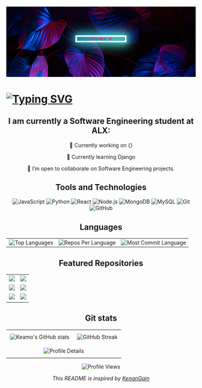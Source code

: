 ![My Image](Image1.png)


#  [![Typing SVG](https://readme-typing-svg.demolab.com/?lines=👋Hello+There!+My+Name+is+Keamo+M;Welcome+to+my+profile)](https://git.io/typing-svg)

<div align="center">
<div align="center">
  <h2>I am currently a Software Engineering student at ALX:</h2>
</div>


  🔭 Currently working on {}
  
  🌱 Currently learning Django
  
  👯 I’m open to collaborate on Software Engineering projects.



## Tools and Technologies


![JavaScript](https://img.shields.io/badge/JavaScript-F7DF1E?style=flat&logo=javascript&logoColor=black)
![Python](https://img.shields.io/badge/Python-3776AB?style=flat&logo=python&logoColor=white)
![React](https://img.shields.io/badge/React-20232A?style=flat&logo=react&logoColor=61DAFB)
![Node.js](https://img.shields.io/badge/Node.js-43853D?style=flat&logo=node.js&logoColor=white)
![MongoDB](https://img.shields.io/badge/MongoDB-4EA94B?style=flat&logo=mongodb&logoColor=white)
![MySQL](https://img.shields.io/badge/MySQL-4479A1?style=flat&logo=mysql&logoColor=white)
![Git](https://img.shields.io/badge/Git-F05032?style=flat&logo=git&logoColor=white)
![GitHub](https://img.shields.io/badge/GitHub-181717?style=flat&logo=github&logoColor=white)

## Languages

<table>
  <tr>
    <td>
      <img src="https://github-readme-stats.vercel.app/api/top-langs/?username=Keamogetsw3&hide=html&hide_border=true&layout=compact&langs_count=8&theme=highcontrast" alt="Top Languages">
    </td>
    <td>
      <img src="https://github-profile-summary-cards.vercel.app/api/cards/repos-per-language?username=Keamogetsw3&theme=highcontrast&hide_border=true" alt="Repos Per Language">
    </td>
    <td>
      <img src="https://github-profile-summary-cards.vercel.app/api/cards/most-commit-language?username=Keamogetsw3&theme=highcontrast&hide_border=true" alt="Most Commit Language">
    </td>
  </tr>
</table>

## Featured Repositories
<div align="center">
  <table>
    <tr>
      <td>
        <a href="https://github.com/Koenax/Meet-a-Dr">
          <img src="https://github-readme-stats.vercel.app/api/pin/?username=Koenax&repo=Meet-a-Dr&theme=highcontrast&hide_border=true&border_radius=15" />
        </a>
      </td>
      <td>
        <a href="https://github.com/Keamogetsw3/alx-files_manager">
          <img src="https://github-readme-stats.vercel.app/api/pin/?username=Keamogetsw3&repo=alx-files_manager&theme=highcontrast&hide_border=true&border_radius=15" />
        </a>
      </td>
    </tr>
    <tr>
      <td>
        <a href="https://github.com/Keamogetsw3/alx-backend">
          <img src="https://github-readme-stats.vercel.app/api/pin/?username=Keamogetsw3&repo=alx-backend&theme=highcontrast&hide_border=true&border_radius=15" />
        </a>
      </td>
      <td>
        <a href="https://github.com/Keamogetsw3/alx-backend-javascript">
          <img src="https://github-readme-stats.vercel.app/api/pin/?username=Keamogetsw3&repo=alx-backend-javascript&theme=highcontrast&hide_border=true&border_radius=15" />
        </a>
      </td>
    </tr>
    <tr>
      <td>
        <a href="https://github.com/Keamogetsw3/alx-higher_level_programming">
          <img src="https://github-readme-stats.vercel.app/api/pin/?username=Keamogetsw3&repo=alx-higher_level_programming&theme=highcontrast&hide_border=true&border_radius=15" />
        </a>
      </td>
      <td>
        <a href="https://github.com/Keamogetsw3/alx-backend-user-data">
          <img src="https://github-readme-stats.vercel.app/api/pin/?username=Keamogetsw3&repo=alx-backend-user-data&theme=highcontrast&hide_border=true&border_radius=15" />
        </a>
      </td>
    </tr>
  </table>
</div>

## Git stats
<table style="width: 100%; border: 0; cellpadding: 0; cellspacing: 0;">
  <tr>
    <td style="text-align: center; padding: 10px;">
      <img src="https://github-readme-stats.vercel.app/api?username=Keamogetsw3&hide_border=true&border_radius=15&show_icons=true&theme=highcontrast" alt="Keamo's GitHub stats">
    </td>
    <td style="text-align: center; padding: 10px;">
      <img src="https://streak-stats.demolab.com/?user=Keamogetsw3&theme=highcontrast&hide_border=true" alt="GitHub Streak">
    </td>
  </tr>
  <tr>
    <td colspan="2" style="text-align: center; padding: 10px;">
      <img src="https://github-profile-summary-cards.vercel.app/api/cards/profile-details?username=Keamogetsw3&theme=highcontrast&hide_border=true" 
           alt="Profile Details" style="width: 950px;">
    </td>
  </tr>
</table>

![Profile Views](https://komarev.com/ghpvc/?username=Keamogetsw3)

 
<p align="center"><i>This README is inspired by <a href="https://github.com/KenanGain">KenanGain</a></i></p>
